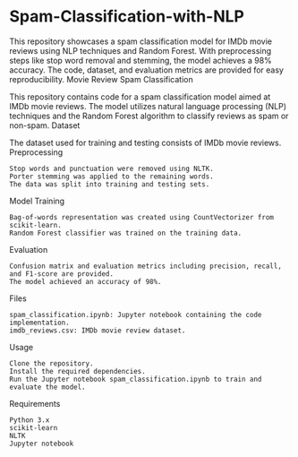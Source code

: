 # Spam-Classification-with-NLP
This repository showcases a spam classification model for IMDb movie reviews using NLP techniques and Random Forest. With preprocessing steps like stop word removal and stemming, the model achieves a 98% accuracy. The code, dataset, and evaluation metrics are provided for easy reproducibility.
Movie Review Spam Classification

This repository contains code for a spam classification model aimed at IMDb movie reviews. The model utilizes natural language processing (NLP) techniques and the Random Forest algorithm to classify reviews as spam or non-spam.
Dataset

The dataset used for training and testing consists of IMDb movie reviews.
Preprocessing

    Stop words and punctuation were removed using NLTK.
    Porter stemming was applied to the remaining words.
    The data was split into training and testing sets.

Model Training

    Bag-of-words representation was created using CountVectorizer from scikit-learn.
    Random Forest classifier was trained on the training data.

Evaluation

    Confusion matrix and evaluation metrics including precision, recall, and F1-score are provided.
    The model achieved an accuracy of 98%.

Files

    spam_classification.ipynb: Jupyter notebook containing the code implementation.
    imdb_reviews.csv: IMDb movie review dataset.

Usage

    Clone the repository.
    Install the required dependencies.
    Run the Jupyter notebook spam_classification.ipynb to train and evaluate the model.

Requirements

    Python 3.x
    scikit-learn
    NLTK
    Jupyter notebook
